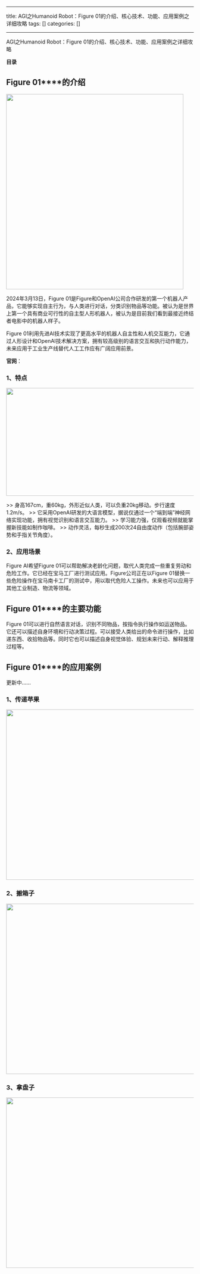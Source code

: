 
--- 
title:  AGI之Humanoid Robot：Figure 01的介绍、核心技术、功能、应用案例之详细攻略 
tags: []
categories: [] 

---
AGI之Humanoid Robot：Figure 01的介绍、核心技术、功能、应用案例之详细攻略





**目录**























## **Figure 01****的介绍**

<img alt="" height="525" src="https://img-blog.csdnimg.cn/direct/2e490b30f6dc4c2fbffbdb8dbefb499b.png" width="476">



2024年3月13日，Figure 01是Figure和OpenAI公司合作研发的第一个机器人产品，它能够实现自主行为，与人类进行对话，分类识别物品等功能。被认为是世界上第一个具有商业可行性的自主型人形机器人，被认为是目前我们看到最接近终结者电影中的机器人样子。

Figure 01利用先进AI技术实现了更高水平的机器人自主性和人机交互能力，它通过人形设计和OpenAI技术解决方案，拥有较高级别的语言交互和执行动作能力，未来应用于工业生产线替代人工工作应有广阔应用前景。



**<strong>官网**</strong>：



### **<strong><strong>1、**</strong>**<strong>特点**</strong></strong>

<img alt="" height="290" src="https://img-blog.csdnimg.cn/direct/c2431526ae914d0d96de3dceb98c5932.png" width="580">

&gt;&gt; 身高167cm，重60kg，外形近似人类，可以负重20kg移动。步行速度1.2m/s。 &gt;&gt; 它采用OpenAI研发的大语言模型，据说仅通过一个“端到端”神经网络实现功能，拥有视觉识别和语言交互能力。 &gt;&gt; 学习能力强，仅观看视频就能掌握新技能如制作咖啡。 &gt;&gt; 动作灵活，每秒生成200次24自由度动作（包括腕部姿势和手指关节角度）。







### **<strong><strong>2、**</strong>**<strong>应用场景**</strong></strong>

Figure AI希望Figure 01可以帮助解决老龄化问题，取代人类完成一些重复劳动和危险工作。它已经在宝马工厂进行测试应用。Figure公司正在以Figure 01替换一些危险操作在宝马南卡工厂的测试中，用以取代危险人工操作。未来也可以应用于其他工业制造、物流等领域。





## **Figure 01****的主要功能**

Figure 01可以进行自然语言对话，识别不同物品，按指令执行操作如运送物品。它还可以描述自身环境和行动决策过程。可以接受人类给出的命令进行操作，比如递东西、收拾物品等。同时它也可以描述自身视觉体验、规划未来行动、解释推理过程等。









## **Figure 01****的应用案例**

更新中……

### 1、传递苹果

<img alt="" height="458" src="https://img-blog.csdnimg.cn/direct/073a9996a0484fcc967cfbcc4e678a34.gif" width="1048">



### 2、搬箱子

<img alt="" height="458" src="https://img-blog.csdnimg.cn/direct/75defa611e534450acb71935309a61d1.gif" width="1048">



### 3、拿盘子

<img alt="" height="458" src="https://img-blog.csdnimg.cn/direct/4968b949342f456ba40bb6b8b782765a.gif" width="1048">








